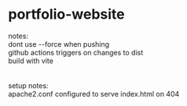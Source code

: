 # portfolio-website
notes: <br>
dont use --force when pushing <br>
github actions triggers on changes to dist <br>
build with vite <br>
<br><br>
setup notes: <br>
apache2.conf configured to serve index.html on 404 <br>
